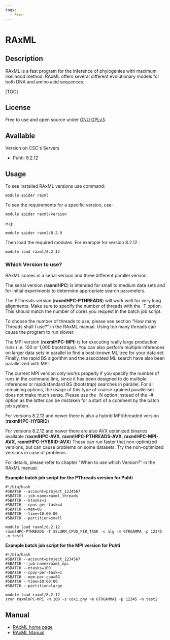 ```yaml
---
tags:
  - Free
---
```


# RAxML

## Description

RAxML is a fast program for the inference of phylogenies with maximum likelihood method. RAxML offers several different evolutionary models for both DNA and amino acid sequences.

[TOC]

## License

Free to use and open source under [GNU GPLv3](https://www.gnu.org/licenses/gpl-3.0.html).

## Available

Version on CSC's Servers

-   Puhti: 8.2.12

## Usage

To see installed RAxML versions use command:
```text
module spider raxml
```
To see the requirements for a specific version, use:
```text
module spider raxml/version
```
e.g:
```text
module spider raxml/8.2.9
```
Then load the required modules. For example for version 8.2.12 :
```text
module load raxml/8.2.12
```

### Which Version to use?

RAxML comes in a serial version and three different parallel version.

The serial version (**raxmlHPC**) is intended for small to medium data sets and for initial experiments to determine appropriate search parameters.

The PThreads version (**raxmlHPC-PTHREADS**) will work well for very long alignments. Make sure to specify the number of threads with the ­-T option. This should match the number of cores you request in the batch job script.

To choose the number of threads to use, please see section "How many Threads shall I use?" in the RAxML manual. Using too many threads can cause the program to run slower.

The MPI version (**raxmlHPC-MPI**) is for executing really large production runs (i.e. 100 or 1,000 bootstraps). You can also perform multiple inferences on larger data sets in parallel to find a best-known ML tree for your data set. Finally, the rapid BS algorithm and the associated ML search have also been parallelized with MPI.
 
The current MPI version only works properly if you specify the number of runs in the command line, since it has been designed to do multiple inferences or rapid/standard BS (bootstrap) searches in parallel. For all remaining options, the usage of this type of coarse-grained parallelism does not make much sense. Please use the -N option instead of the -# option as the latter can be mistaken for a start of a comment by the batch job system.

For versions 8.2.12 and newer there is also a hybrid MPI/threaded version (**raxmlHPC-HYBRID**)

For versions 8.2.12 and newer there are also AVX optimized binaries available (**raxmlHPC-AVX**, **raxmlHPC-PTHREADS-AVX**, **raxmlHPC-MPI-AVX**, **raxmlHPC-HYBRID-AVX**) These can run faster that non-optimized versions, but can cause problems on some datasets. Try the non-optimized versions in case of problems.

For details, please refer to chapter "When to use which Version?" in the RAxML manual.

**Example batch job script for the PThreads version for Puhti**
```text
#!/bin/bash
#SBATCH --account=project_1234567
#SBATCH --job-name=raxml_threads
#SBATCH --ntasks=1
#SBATCH --cpus-per-task=4
#SBATCH --mem=8G
#SBATCH --time=10:00:00
#SBATCH --partition=small

module load raxml/8.2.12
raxmlHPC-PTHREADS -T $SLURM_CPUS_PER_TASK ­-s alg -­m GTRGAMMA ­-p 12345 ­-n test1

```
**Example batch job script for the MPI version for Puhti**
```text
#!/bin/bash
#SBATCH --account=project_1234567
#SBATCH --job-name=raxml_mpi
#SBATCH --ntasks=100
#SBATCH --cpus-per-task=1
#SBATCH --mem-per-cpu=8G
#SBATCH --time=10:00:00
#SBATCH --partition=large

module load raxml/8.2.12
srun raxmlHPC-MPI -N 100 -s cox1.phy -m GTRGAMMAI -p 12345 -n test2

```


## Manual

*   [RAxML home page](http://www.exelixis-lab.org/)
*   [RAxML Manual](https://cme.h-its.org/exelixis/resource/download/NewManual.pdf)
